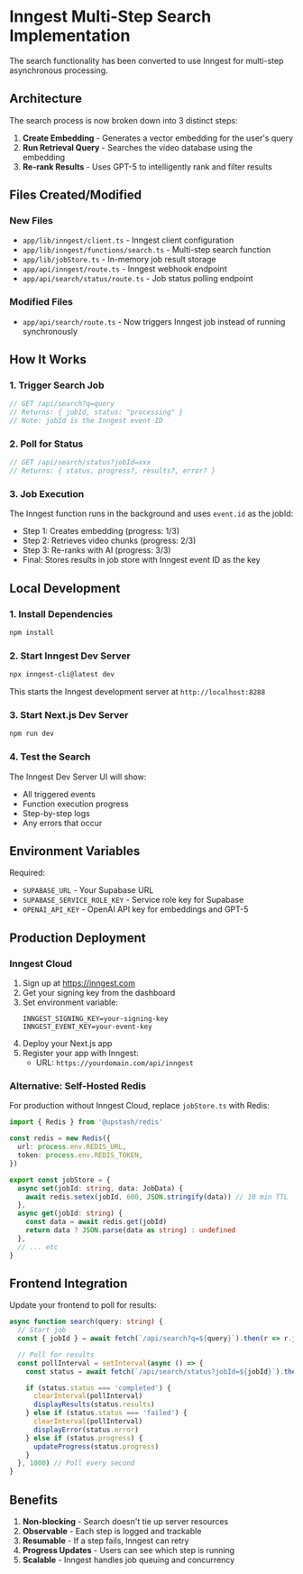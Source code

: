 # Inngest Multi-Step Search Implementation

The search functionality has been converted to use Inngest for multi-step asynchronous processing.

## Architecture

The search process is now broken down into 3 distinct steps:

1. **Create Embedding** - Generates a vector embedding for the user's query
2. **Run Retrieval Query** - Searches the video database using the embedding
3. **Re-rank Results** - Uses GPT-5 to intelligently rank and filter results

## Files Created/Modified

### New Files

- `app/lib/inngest/client.ts` - Inngest client configuration
- `app/lib/inngest/functions/search.ts` - Multi-step search function
- `app/lib/jobStore.ts` - In-memory job result storage
- `app/api/inngest/route.ts` - Inngest webhook endpoint
- `app/api/search/status/route.ts` - Job status polling endpoint

### Modified Files

- `app/api/search/route.ts` - Now triggers Inngest job instead of running synchronously

## How It Works

### 1. Trigger Search Job

```typescript
// GET /api/search?q=query
// Returns: { jobId, status: "processing" }
// Note: jobId is the Inngest event ID
```

### 2. Poll for Status

```typescript
// GET /api/search/status?jobId=xxx
// Returns: { status, progress?, results?, error? }
```

### 3. Job Execution

The Inngest function runs in the background and uses `event.id` as the jobId:
- Step 1: Creates embedding (progress: 1/3)
- Step 2: Retrieves video chunks (progress: 2/3)
- Step 3: Re-ranks with AI (progress: 3/3)
- Final: Stores results in job store with Inngest event ID as the key

## Local Development

### 1. Install Dependencies

```bash
npm install
```

### 2. Start Inngest Dev Server

```bash
npx inngest-cli@latest dev
```

This starts the Inngest development server at `http://localhost:8288`

### 3. Start Next.js Dev Server

```bash
npm run dev
```

### 4. Test the Search

The Inngest Dev Server UI will show:
- All triggered events
- Function execution progress
- Step-by-step logs
- Any errors that occur

## Environment Variables

Required:
- `SUPABASE_URL` - Your Supabase URL
- `SUPABASE_SERVICE_ROLE_KEY` - Service role key for Supabase
- `OPENAI_API_KEY` - OpenAI API key for embeddings and GPT-5

## Production Deployment

### Inngest Cloud

1. Sign up at https://inngest.com
2. Get your signing key from the dashboard
3. Set environment variable:
   ```
   INNGEST_SIGNING_KEY=your-signing-key
   INNGEST_EVENT_KEY=your-event-key
   ```
4. Deploy your Next.js app
5. Register your app with Inngest:
   - URL: `https://yourdomain.com/api/inngest`

### Alternative: Self-Hosted Redis

For production without Inngest Cloud, replace `jobStore.ts` with Redis:

```typescript
import { Redis } from '@upstash/redis'

const redis = new Redis({
  url: process.env.REDIS_URL,
  token: process.env.REDIS_TOKEN,
})

export const jobStore = {
  async set(jobId: string, data: JobData) {
    await redis.setex(jobId, 600, JSON.stringify(data)) // 10 min TTL
  },
  async get(jobId: string) {
    const data = await redis.get(jobId)
    return data ? JSON.parse(data as string) : undefined
  },
  // ... etc
}
```

## Frontend Integration

Update your frontend to poll for results:

```typescript
async function search(query: string) {
  // Start job
  const { jobId } = await fetch(`/api/search?q=${query}`).then(r => r.json())

  // Poll for results
  const pollInterval = setInterval(async () => {
    const status = await fetch(`/api/search/status?jobId=${jobId}`).then(r => r.json())

    if (status.status === 'completed') {
      clearInterval(pollInterval)
      displayResults(status.results)
    } else if (status.status === 'failed') {
      clearInterval(pollInterval)
      displayError(status.error)
    } else if (status.progress) {
      updateProgress(status.progress)
    }
  }, 1000) // Poll every second
}
```

## Benefits

1. **Non-blocking** - Search doesn't tie up server resources
2. **Observable** - Each step is logged and trackable
3. **Resumable** - If a step fails, Inngest can retry
4. **Progress Updates** - Users can see which step is running
5. **Scalable** - Inngest handles job queuing and concurrency
